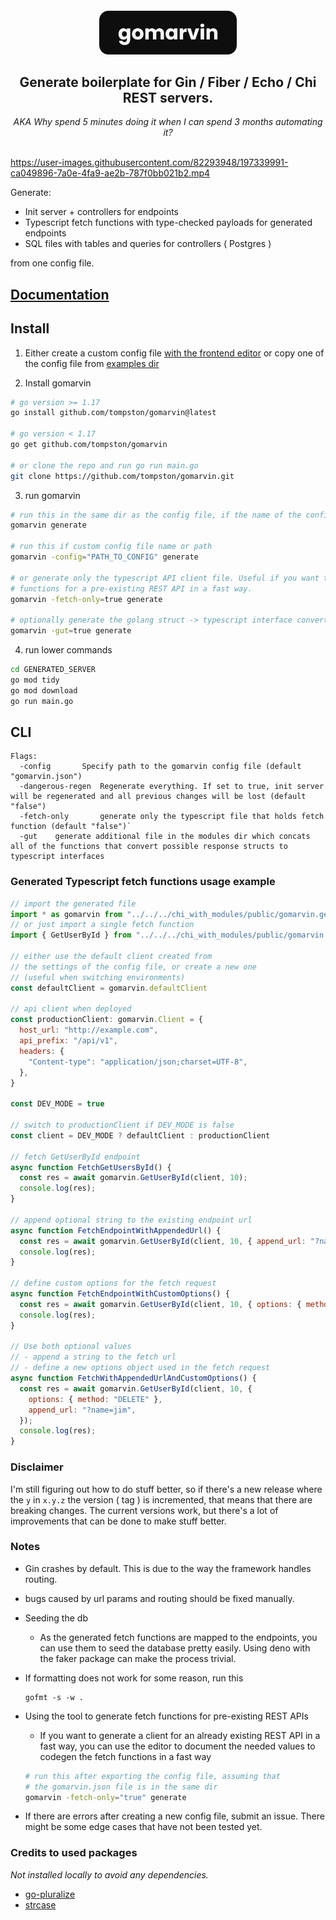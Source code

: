 <h4 align="center">
<img src="./assets/gomarvin.svg" height="70">

<h2 align="center">Generate boilerplate for Gin / Fiber / Echo / Chi REST servers.</h2>

<div align="center"> <em>AKA Why spend 5 minutes doing it when I can spend 3 months automating it?</em> </div>

<br/>

https://user-images.githubusercontent.com/82293948/197339991-ca049896-7a0e-4fa9-ae2b-787f0bb021b2.mp4

Generate:

- Init server + controllers for endpoints
- Typescript fetch functions with type-checked payloads for generated endpoints
- SQL files with tables and queries for controllers ( Postgres )

from one config file.

## [Documentation](https://gomarvin.pages.dev/docs)

## Install

1.  Either create a custom config file [with the frontend editor](https://gomarvin.pages.dev/) or copy one of the config file from [examples dir](https://github.com/tompston/gomarvin/tree/main/examples/v0.3.0)

2.  Install gomarvin

```bash
# go version >= 1.17
go install github.com/tompston/gomarvin@latest

# go version < 1.17
go get github.com/tompston/gomarvin

# or clone the repo and run go run main.go
git clone https://github.com/tompston/gomarvin.git
```

3. run gomarvin

```bash
# run this in the same dir as the config file, if the name of the config is "gomarvin.json"
gomarvin generate

# run this if custom config file name or path
gomarvin -config="PATH_TO_CONFIG" generate

# or generate only the typescript API client file. Useful if you want to generate fetch
# functions for a pre-existing REST API in a fast way.
gomarvin -fetch-only=true generate

# optionally generate the golang struct -> typescript interface converters
gomarvin -gut=true generate
```

4. run lower commands

```bash
cd GENERATED_SERVER
go mod tidy
go mod download
go run main.go
```

## CLI

```
Flags:
  -config		Specify path to the gomarvin config file (default "gomarvin.json")
  -dangerous-regen	Regenerate everything. If set to true, init server will be regenerated and all previous changes will be lost (default "false")
  -fetch-only		generate only the typescript file that holds fetch function (default "false")`
  -gut    generate additional file in the modules dir which concats all of the functions that convert possible response structs to typescript interfaces
```

### Generated Typescript fetch functions usage example

```js
// import the generated file
import * as gomarvin from "../../../chi_with_modules/public/gomarvin.gen" 
// or just import a single fetch function
import { GetUserById } from "../../../chi_with_modules/public/gomarvin.gen"

// either use the default client created from
// the settings of the config file, or create a new one
// (useful when switching environments)
const defaultClient = gomarvin.defaultClient

// api client when deployed
const productionClient: gomarvin.Client = {
  host_url: "http://example.com",
  api_prefix: "/api/v1",
  headers: {
    "Content-type": "application/json;charset=UTF-8",
  },
}

const DEV_MODE = true

// switch to productionClient if DEV_MODE is false
const client = DEV_MODE ? defaultClient : productionClient

// fetch GetUserById endpoint
async function FetchGetUsersById() {
  const res = await gomarvin.GetUserById(client, 10);
  console.log(res);
}

// append optional string to the existing endpoint url
async function FetchEndpointWithAppendedUrl() {
  const res = await gomarvin.GetUserById(client, 10, { append_url: "?name=jim" });
  console.log(res);
}

// define custom options for the fetch request
async function FetchEndpointWithCustomOptions() {
  const res = await gomarvin.GetUserById(client, 10, { options: { method: "POST" } });
  console.log(res);
}

// Use both optional values
// - append a string to the fetch url
// - define a new options object used in the fetch request
async function FetchWithAppendedUrlAndCustomOptions() {
  const res = await gomarvin.GetUserById(client, 10, {
    options: { method: "DELETE" },
    append_url: "?name=jim",
  });
  console.log(res);
}
```

### Disclaimer

I'm still figuring out how to do stuff better, so if there's a new release where the `y` in `x.y.z`  the version ( tag ) is incremented, that means that there are breaking changes. The current versions work, but there's a lot of improvements that can be done to make stuff better.

### Notes

- Gin crashes by default. This is due to the way the framework handles routing.

- bugs caused by url params and routing should be fixed manually.

- Seeding the db
  - As the generated fetch functions are mapped to the endpoints, you can use them to seed the database pretty easily. Using deno with the faker package can make the process trivial.
- If formatting does not work for some reason, run this

  ```
  gofmt -s -w .
  ```
- Using the tool to generate fetch functions for pre-existing REST APIs
  - If you want to generate a client for an already existing REST API in a fast way, you can use the editor to document the needed values to codegen the fetch functions in a fast way
  
  ```bash
  # run this after exporting the config file, assuming that
  # the gomarvin.json file is in the same dir
  gomarvin -fetch-only="true" generate
  ```

- If there are errors after creating a new config file, submit an issue. There might be some edge cases that have not been tested yet. 

### Credits to used packages

_Not installed locally to avoid any dependencies._

- [go-pluralize](https://github.com/gertd/go-pluralize)
- [strcase](https://github.com/iancoleman/strcase)


<!--


# run a local example
GOOS=darwin GOARCH=arm64 go build -o gomarvin main.go

# release
git add .
git commit -m "gomarvin: release v0.6.0"
git tag v0.6.0
git push origin v0.6.0
GOPROXY=proxy.golang.org go list -m github.com/tompston/gomarvin@v0.6.0


# create a new branch
git branch BRANCH_NAME
# switch to branch
git checkout BRANCH_NAME

# merge new branch to main branch
git checkout main
git merge v0.7.x
-->